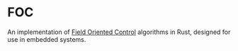 # FOC

An implementation of [Field Oriented Control](https://en.wikipedia.org/wiki/Field_Oriented_Control) algorithms in Rust, designed for use in embedded systems.